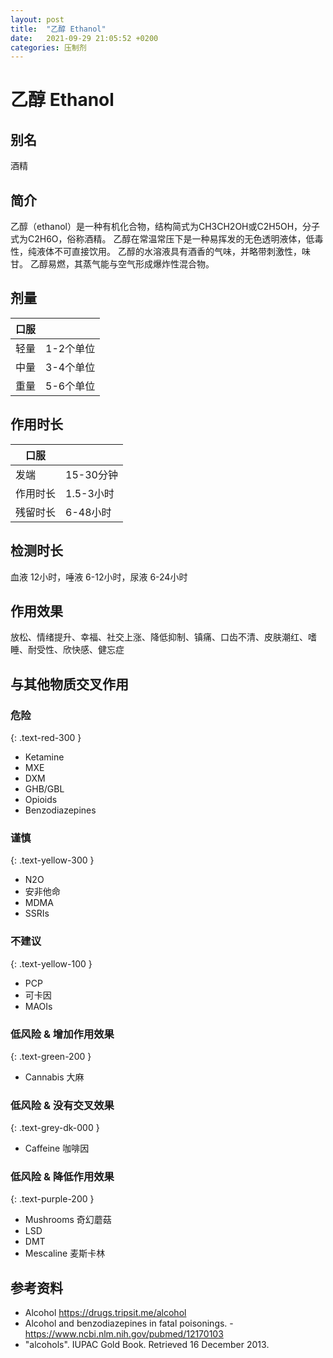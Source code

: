 ```yaml
---
layout: post
title:  "乙醇 Ethanol"
date:   2021-09-29 21:05:52 +0200
categories: 压制剂
---
```

# 乙醇 Ethanol

## 别名
酒精

## 简介
乙醇（ethanol）是一种有机化合物，结构简式为CH3CH2OH或C2H5OH，分子式为C2H6O，俗称酒精。 乙醇在常温常压下是一种易挥发的无色透明液体，低毒性，纯液体不可直接饮用。 乙醇的水溶液具有酒香的气味，并略带刺激性，味甘。 乙醇易燃，其蒸气能与空气形成爆炸性混合物。

## 剂量

| 口服           |               |   
| ------------- | ------------- |
| 轻量  | 1-2个单位 |
| 中量  | 3-4个单位 |  
| 重量  | 5-6个单位 |

## 作用时长

| 口服           |               |   
| ------------- | ------------- |
| 发端  | 15-30分钟 |
| 作用时长  | 1.5-3小时|  
| 残留时长 | 6-48小时 |

## 检测时长
血液 12小时，唾液 6-12小时，尿液 6-24小时

## 作用效果
放松、情绪提升、幸福、社交上涨、降低抑制、镇痛、口齿不清、皮肤潮红、嗜睡、耐受性、欣快感、健忘症

## 与其他物质交叉作用
### 危险
{: .text-red-300 }
* Ketamine
* MXE
* DXM
* GHB/GBL
* Opioids
* Benzodiazepines

### 谨慎
{: .text-yellow-300 }
* N2O
* 安非他命
* MDMA
* SSRIs

### 不建议
{: .text-yellow-100 }
* PCP
* 可卡因
* MAOIs

### 低风险 & 增加作用效果
{: .text-green-200 }
* Cannabis 大麻

### 低风险 & 没有交叉效果
{: .text-grey-dk-000 }
* Caffeine 咖啡因

### 低风险 & 降低作用效果
{: .text-purple-200 }
* Mushrooms 奇幻蘑菇
* LSD
* DMT
* Mescaline 麦斯卡林

## 参考资料
* Alcohol https://drugs.tripsit.me/alcohol
* Alcohol and benzodiazepines in fatal poisonings. - https://www.ncbi.nlm.nih.gov/pubmed/12170103
* "alcohols". IUPAC Gold Book. Retrieved 16 December 2013.
